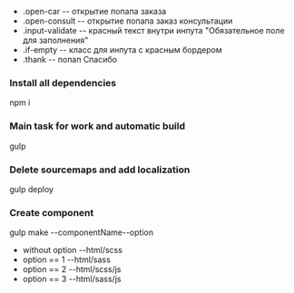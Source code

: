 * .open-car -- открытие попапа заказа
* .open-consult -- открытие попапа заказ консультации
* .input-validate -- красный текст внутри инпута "Обязательное поле для заполнения"
* .if-empty -- класс для инпута с красным бордером
* .thank -- попап Спасибо


### Install all dependencies
npm i

### Main task for work and automatic build
gulp

### Delete sourcemaps and add localization
gulp deploy

### Create component
gulp make --componentName--option

* without option  --html/scss
* option == 1     --html/sass 
* option == 2     --html/scss/js 
* option == 3     --html/sass/js 
